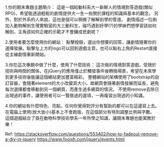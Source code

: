 1.你的期末專題主題簡介：
  這是一個給動科系大一新鮮人的情境對答遊戲(類似RPG)，希望能透過輕鬆的劇情提供大一生一些關於課程的知識與基本的觀念。
  另外，對於外系的人來說，這也是個可以稍微了解解剖學的管道。
  劇情描述一位剛加入動物解剖生理實驗室的大三動科生，碰巧遇到好學(?)的學妹們想學習該如何解剖，主角該如何正確的示範才不會釀成悲劇呢？

2.使用者要怎麼使用你的網站：
  點擊按鈕，選出你想要的回答，讓劇情隨著你的選擇發展。點擊左上方的logo可以回到遊戲主頁，也可以點右上角的Restart直接從主線劇情重新開始。

3.你在這次專題中做了什麼，使用了什麼技術：
  這次做的情境對答遊戲，受限於技術與時間的關係，在jQuery的應用僅止於觸發事件後轉換場景，希望在未來學到更多技術後能讓這個網站更加豐富精彩。
  整體網站的架構使用了bootstrap的自訂容器，會隨著element的大小改變其大小，故網頁會隨著劇情發展而延長，避免每次選擇都會移動到另一個網頁，而產生過多網頁的情況。
  不使用remove去除已出現過的事件，讓使用者可以一覽做過的選項，一再複習出現過的小知識。

4.你的網站有什麼特色、亮點，任何你覺得對評分有幫助的都可以在這邊寫上去。
  在電腦上使用(放大放小)基本上不會跑版，在這個部分有特別調整比例與字數。
  這個遊戲結合了我在動物科學技術學系一年所學之知識，讓期末專題也能寓教於樂！


Ref:
https://stackoverflow.com/questions/553402/how-to-fadeout-remove-a-div-in-jquery
https://www.fooish.com/jquery/events.html
